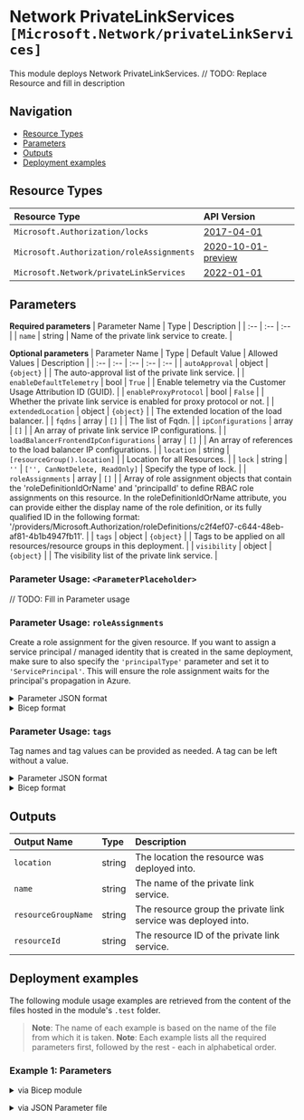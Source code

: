 # Network PrivateLinkServices `[Microsoft.Network/privateLinkServices]`

This module deploys Network PrivateLinkServices.
// TODO: Replace Resource and fill in description

## Navigation

- [Resource Types](#Resource-Types)
- [Parameters](#Parameters)
- [Outputs](#Outputs)
- [Deployment examples](#Deployment-examples)

## Resource Types

| Resource Type | API Version |
| :-- | :-- |
| `Microsoft.Authorization/locks` | [2017-04-01](https://docs.microsoft.com/en-us/azure/templates/Microsoft.Authorization/2017-04-01/locks) |
| `Microsoft.Authorization/roleAssignments` | [2020-10-01-preview](https://docs.microsoft.com/en-us/azure/templates/Microsoft.Authorization/2020-10-01-preview/roleAssignments) |
| `Microsoft.Network/privateLinkServices` | [2022-01-01](https://docs.microsoft.com/en-us/azure/templates/Microsoft.Network/2022-01-01/privateLinkServices) |

## Parameters

**Required parameters**
| Parameter Name | Type | Description |
| :-- | :-- | :-- |
| `name` | string | Name of the private link service to create. |

**Optional parameters**
| Parameter Name | Type | Default Value | Allowed Values | Description |
| :-- | :-- | :-- | :-- | :-- |
| `autoApproval` | object | `{object}` |  | The auto-approval list of the private link service. |
| `enableDefaultTelemetry` | bool | `True` |  | Enable telemetry via the Customer Usage Attribution ID (GUID). |
| `enableProxyProtocol` | bool | `False` |  | Whether the private link service is enabled for proxy protocol or not. |
| `extendedLocation` | object | `{object}` |  | The extended location of the load balancer. |
| `fqdns` | array | `[]` |  | The list of Fqdn. |
| `ipConfigurations` | array | `[]` |  | An array of private link service IP configurations. |
| `loadBalancerFrontendIpConfigurations` | array | `[]` |  | An array of references to the load balancer IP configurations. |
| `location` | string | `[resourceGroup().location]` |  | Location for all Resources. |
| `lock` | string | `''` | `['', CanNotDelete, ReadOnly]` | Specify the type of lock. |
| `roleAssignments` | array | `[]` |  | Array of role assignment objects that contain the 'roleDefinitionIdOrName' and 'principalId' to define RBAC role assignments on this resource. In the roleDefinitionIdOrName attribute, you can provide either the display name of the role definition, or its fully qualified ID in the following format: '/providers/Microsoft.Authorization/roleDefinitions/c2f4ef07-c644-48eb-af81-4b1b4947fb11'. |
| `tags` | object | `{object}` |  | Tags to be applied on all resources/resource groups in this deployment. |
| `visibility` | object | `{object}` |  | The visibility list of the private link service. |


### Parameter Usage: `<ParameterPlaceholder>`

// TODO: Fill in Parameter usage

### Parameter Usage: `roleAssignments`

Create a role assignment for the given resource. If you want to assign a service principal / managed identity that is created in the same deployment, make sure to also specify the `'principalType'` parameter and set it to `'ServicePrincipal'`. This will ensure the role assignment waits for the principal's propagation in Azure.

<details>

<summary>Parameter JSON format</summary>

```json
"roleAssignments": {
    "value": [
        {
            "roleDefinitionIdOrName": "Reader",
            "description": "Reader Role Assignment",
            "principalIds": [
                "12345678-1234-1234-1234-123456789012", // object 1
                "78945612-1234-1234-1234-123456789012" // object 2
            ]
        },
        {
            "roleDefinitionIdOrName": "/providers/Microsoft.Authorization/roleDefinitions/c2f4ef07-c644-48eb-af81-4b1b4947fb11",
            "principalIds": [
                "12345678-1234-1234-1234-123456789012" // object 1
            ],
            "principalType": "ServicePrincipal"
        }
    ]
}
```

</details>

<details>

<summary>Bicep format</summary>

```bicep
roleAssignments: [
    {
        roleDefinitionIdOrName: 'Reader'
        description: 'Reader Role Assignment'
        principalIds: [
            '12345678-1234-1234-1234-123456789012' // object 1
            '78945612-1234-1234-1234-123456789012' // object 2
        ]
    }
    {
        roleDefinitionIdOrName: '/providers/Microsoft.Authorization/roleDefinitions/c2f4ef07-c644-48eb-af81-4b1b4947fb11'
        principalIds: [
            '12345678-1234-1234-1234-123456789012' // object 1
        ]
        principalType: 'ServicePrincipal'
    }
]
```

</details>
<p>

### Parameter Usage: `tags`

Tag names and tag values can be provided as needed. A tag can be left without a value.

<details>

<summary>Parameter JSON format</summary>

```json
"tags": {
    "value": {
        "Environment": "Non-Prod",
        "Contact": "test.user@testcompany.com",
        "PurchaseOrder": "1234",
        "CostCenter": "7890",
        "ServiceName": "DeploymentValidation",
        "Role": "DeploymentValidation"
    }
}
```

</details>

<details>

<summary>Bicep format</summary>

```bicep
tags: {
    Environment: 'Non-Prod'
    Contact: 'test.user@testcompany.com'
    PurchaseOrder: '1234'
    CostCenter: '7890'
    ServiceName: 'DeploymentValidation'
    Role: 'DeploymentValidation'
}
```

</details>
<p>

## Outputs

| Output Name | Type | Description |
| :-- | :-- | :-- |
| `location` | string | The location the resource was deployed into. |
| `name` | string | The name of the private link service. |
| `resourceGroupName` | string | The resource group the private link service was deployed into. |
| `resourceId` | string | The resource ID of the private link service. |

## Deployment examples

The following module usage examples are retrieved from the content of the files hosted in the module's `.test` folder.
   >**Note**: The name of each example is based on the name of the file from which it is taken.
   >**Note**: Each example lists all the required parameters first, followed by the rest - each in alphabetical order.

<h3>Example 1: Parameters</h3>

<details>

<summary>via Bicep module</summary>

```bicep
module privateLinkServices './Microsoft.Network/privateLinkServices/deploy.bicep' = {
  name: '${uniqueString(deployment().name)}-privateLinkServices'
  params: {
    // Required parameters
    name: '<<namePrefix>>-az-pls-001'
    // Non-required parameters
    ipConfigurations: [
      {
        name: 'pls01'
        properties: {
          primary: true
          privateIPAllocationMethod: 'Dynamic'
          subnet: {
            id: '/subscriptions/<<subscriptionId>>/resourceGroups/validation-rg/providers/Microsoft.Network/virtualNetworks/adp-<<namePrefix>>-az-vnet-x-001/subnets/<<namePrefix>>-az-subnet-x-001'
          }
        }
      }
    ]
    loadBalancerFrontendIpConfigurations: [
      {
        id: '/subscriptions/<<subscriptionId>>/resourceGroups/validation-rg/providers/Microsoft.Network/loadBalancers/adp-<<namePrefix>>-az-lb-internal-001/frontendIPConfigurations/privateIPConfig1'
      }
    ]
    lock: 'CanNotDelete'
  }
}
```

</details>
<p>

<details>

<summary>via JSON Parameter file</summary>

```json
{
  "$schema": "https://schema.management.azure.com/schemas/2019-04-01/deploymentParameters.json#",
  "contentVersion": "1.0.0.0",
  "parameters": {
    // Required parameters
    "name": {
      "value": "<<namePrefix>>-az-pls-001"
    },
    // Non-required parameters
    "ipConfigurations": {
      "value": [
        {
          "name": "pls01",
          "properties": {
            "primary": true,
            "privateIPAllocationMethod": "Dynamic",
            "subnet": {
              "id": "/subscriptions/<<subscriptionId>>/resourceGroups/validation-rg/providers/Microsoft.Network/virtualNetworks/adp-<<namePrefix>>-az-vnet-x-001/subnets/<<namePrefix>>-az-subnet-x-001"
            }
          }
        }
      ]
    },
    "loadBalancerFrontendIpConfigurations": {
      "value": [
        {
          "id": "/subscriptions/<<subscriptionId>>/resourceGroups/validation-rg/providers/Microsoft.Network/loadBalancers/adp-<<namePrefix>>-az-lb-internal-001/frontendIPConfigurations/privateIPConfig1"
        }
      ]
    },
    "lock": {
      "value": "CanNotDelete"
    }
  }
}
```

</details>
<p>
